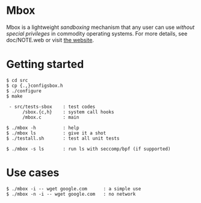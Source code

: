 Mbox
====

Mbox is a lightweight *sandboxing* mechanism that any user can use
*without special privileges* in commodity operating systems. For more
details, see doc/NOTE.web or visit
[the website](http://pdos.csail.mit.edu/mbox/).

Getting started
===============

    $ cd src
    $ cp {.,}configsbox.h
    $ ./configure
    $ make

     - src/tests-sbox    : test codes
          /sbox.{c,h}    : system call hooks
          /mbox.c        : main

    $ ./mbox -h          : help
    $ ./mbox ls          : give it a shot
    $ ./testall.sh       : test all unit tests
    
    $ ./mbox -s ls       : run ls with seccomp/bpf (if supported)

Use cases
=========

    $ ./mbox -i -- wget google.com      : a simple use
    $ ./mbox -n -i -- wget google.com   : no network

